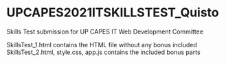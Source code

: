 # UPCAPES2021ITSKILLSTEST_Quisto
Skills Test submission for UP CAPES IT Web Development Committee

SkillsTest_1.html contains the HTML file without any bonus included
SkillsTest_2.html, style.css, app.js contains the included bonus parts
